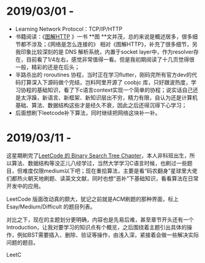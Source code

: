 # 2019/03/01 - 

* Learning Network Protocol：TCP/IP/HTTP
* 书籍阅读：《[图解HTTP]() 》一书 **图 **文并茂，总的来说是概述居多，很多细节都不涉及；《网络是怎么连接的》 相对《图解HTTP》，补充了很多细节，另我印象比较深刻的是 DNS 解析系统，内置于socket layer中，作为resolver存在，目前看了1/4左右，感觉非常值得一看。但是我初期阅读了十几页觉得很一般，精彩的还是在后头；
* 半路杀出的 roroutines 协程，当时正在学习flutter，刚码完所有官方dev的代码打算深入下源码做个完结，岂料阿里开源了 coobjc 库，只好跟波热度，学习协程的基础知识，看了下c语言context实现一个简单的协程；说实话自己还是太浮躁，新语言、新框架、新知识层出不穷，精力有限，自认为还是计算机基础、算法、数据结构这些才是经久不衰，因此之后还得沉得下心学习；
* 后面想刷下leetcode补下算法，同时继续把网络这块补一补。



# 2019/03/11 -

这星期刷完了[LeetCode 的 Binary Search Tree Chapter](https://leetcode.com/explore/learn/card/introduction-to-data-structure-binary-search-tree/140/introduction-to-a-bst/)，本人非科班出生，所以算法、数据结构等没正儿八经学过，当然大学学习C语言时候，也刷过一些题目，但难度仅限medium以下吧；现在重拾算法，主要是看“码农翻身”星球里大佬们都热火朝天地刷题、读英文文献，同时也想“恶补”下基础知识，看看算法在日常开发中的应用。

LeetCode 版面改动真的颇大，犹记之前就是ACM刷题的那种界面，标上 Esay/Medium/Difficult 的题目列表。

对比之下，现在的主题划分更明确，内容也是先易后难，甚至章节开头还有一个 Introduction，让我对要学习的知识点有个概览，之后围绕着主题引出具体的操作，例如BST需要插入、删除、验证等操作，由浅入深，紧接着会做一些解决实际问题的题目。

LeetC